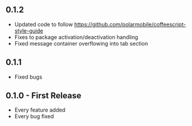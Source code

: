 ## 0.1.2
* Updated code to follow https://github.com/polarmobile/coffeescript-style-guide
* Fixes to package activation/deactivation handling
* Fixed message container overflowing into tab section
## 0.1.1
* Fixed bugs

## 0.1.0 - First Release
* Every feature added
* Every bug fixed
